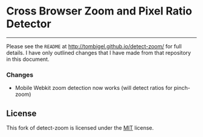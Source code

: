 Cross Browser Zoom and Pixel Ratio Detector
======
------

Please see the `README` at http://tombigel.github.io/detect-zoom/ for full details. I have only outlined changes that I have made from that repository in this document.

### Changes ###

- Mobile Webkit zoom detection now works (will detect ratios for pinch-zoom)

License
------

This fork of detect-zoom is licensed under the [MIT](http://opensource.org/licenses/MIT) license.
